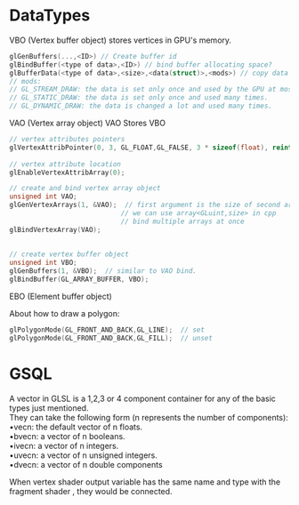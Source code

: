  # DataTypes
 VBO (Vertex buffer object) stores vertices in GPU's memory.

```cpp
glGenBuffers(...,<ID>) // Create buffer id
glBindBuffer(<type of data>,<ID>) // bind buffer allocating space?
glBufferData(<type of data>,<size>,<data(struct)>,<mods>) // copy data to the actual buffer
// mods:
// GL_STREAM_DRAW: the data is set only once and used by the GPU at most a few times.  
// GL_STATIC_DRAW: the data is set only once and used many times.  
// GL_DYNAMIC_DRAW: the data is changed a lot and used many times.
```

VAO (Vertex array object) VAO Stores VBO 

```cpp
// vertex attributes pointers  
glVertexAttribPointer(0, 3, GL_FLOAT,GL_FALSE, 3 * sizeof(float), reinterpret_cast<void *>(0));  // second param is 3 because we are using vec3
  
// vertex attribute location  
glEnableVertexAttribArray(0);
```

```cpp
// create and bind vertex array object  
unsigned int VAO;  
glGenVertexArrays(1, &VAO);  // first argument is the size of second argument
							// we can use array<GLuint,size> in cpp
							// bind multiple arrays at once
glBindVertexArray(VAO);  
  
  
// create vertex buffer object  
unsigned int VBO;  
glGenBuffers(1, &VBO);  // similar to VAO bind.
glBindBuffer(GL_ARRAY_BUFFER, VBO);
```

EBO (Element buffer object)

About how to draw a polygon: 
```cpp
glPolygonMode(GL_FRONT_AND_BACK,GL_LINE);  // set 
glPolygonMode(GL_FRONT_AND_BACK,GL_FILL);  // unset
```

# GSQL
A vector in GLSL is a 1,2,3 or 4 component container for any of the basic types just mentioned.  
They can take the following form (n represents the number of components):  
•vecn: the default vector of n floats.  
•bvecn: a vector of n booleans.  
•ivecn: a vector of n integers.  
•uvecn: a vector of n unsigned integers.  
•dvecn: a vector of n double components

When vertex shader output variable has the same name and type with the fragment shader , they would be connected.

